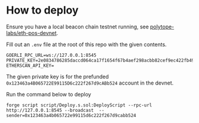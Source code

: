 # How to deploy

Ensure you have a local beacon chain testnet running, see [polytope-labs/eth-pos-devnet](https://github.com/polytope-labs/eth-pos-devnet).

Fill out an `.env` file at the root of this repo with the given contents.

```dotenv
GOERLI_RPC_URL=ws://127.0.0.1:8545
PRIVATE_KEY=2e0834786285daccd064ca17f1654f67b4aef298acbb82cef9ec422fb4975622
ETHERSCAN_API_KEY=
```

The given private key is for the prefunded `0x123463a4B065722E99115D6c222f267d9cABb524` account in the devnet.

Run the command below to deploy

```shell
forge script script/Deploy.s.sol:DeployScript --rpc-url http://127.0.0.1:8545 --broadcast  --sender=0x123463a4b065722e99115d6c222f267d9cabb524
```